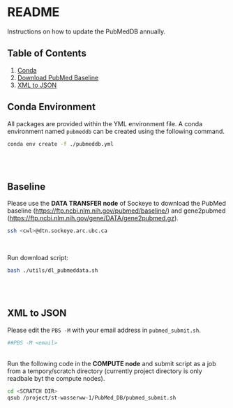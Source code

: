 <strong>README</strong>
=====
Instructions on how to update the PubMedDB annually.


Table of Contents
-----
1. [Conda](#conda-environment)
2. [Download PubMed Baseline](#baseline)
3. [XML to JSON](#xml-to-json)


Conda Environment
-----
All packages are provided within the YML environment file. A conda environment named `pubmeddb` can be created using the following command.
```bash
conda env create -f ./pubmeddb.yml
```
<br>
<br>

Baseline
-----
Please use the <strong>DATA TRANSFER node</strong> of Sockeye to download the PubMed baseline (https://ftp.ncbi.nlm.nih.gov/pubmed/baseline/) and gene2pubmed (https://ftp.ncbi.nlm.nih.gov/gene/DATA/gene2pubmed.gz).
```bash
ssh <cwl>@dtn.sockeye.arc.ubc.ca
```
<br>

Run download script:
```bash
bash ./utils/dl_pubmeddata.sh
```
<br>
<br>

XML to JSON
-----
Please edit the `PBS -M` with your email address in `pubmed_submit.sh`.
```bash
##PBS -M <email>
```
<br>
Run the following code in the <strong>COMPUTE node</strong> and submit script as a job from a tempory/scratch directory (currently project directory is only readbale byt the compute nodes).

```bash
cd <SCRATCH DIR>
qsub /project/st-wasserww-1/PubMed_DB/pubmed_submit.sh
```







